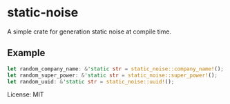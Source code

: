 # static-noise

A simple crate for generation static noise at compile time.

## Example

```rust
let random_company_name: &'static str = static_noise::company_name!();
let random_super_power: &'static str = static_noise::super_power!();
let random_uuid: &'static str = static_noise::uuid!();
```

License: MIT
